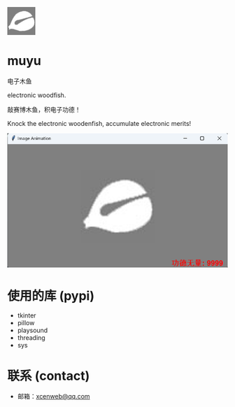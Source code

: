 ![](muyu.jpg)

# muyu

电子木鱼

electronic woodfish. 

敲赛博木鱼，积电子功德！

Knock the electronic woodenfish, accumulate electronic merits!

![](screen.png)

# 使用的库 (pypi)

- tkinter
- pillow
- playsound
- threading
- sys

# 联系 (contact)

- 邮箱：<a href="mailto:xcenweb@qq.com">xcenweb@qq.com</a>